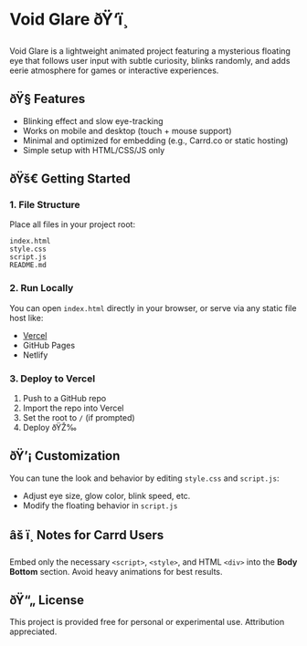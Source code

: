 
# Void Glare ðŸ‘ï¸

Void Glare is a lightweight animated project featuring a mysterious floating eye that follows user input with subtle curiosity, blinks randomly, and adds eerie atmosphere for games or interactive experiences.

## ðŸ§  Features
- Blinking effect and slow eye-tracking
- Works on mobile and desktop (touch + mouse support)
- Minimal and optimized for embedding (e.g., Carrd.co or static hosting)
- Simple setup with HTML/CSS/JS only

## ðŸš€ Getting Started

### 1. File Structure
Place all files in your project root:

```
index.html
style.css
script.js
README.md
```

### 2. Run Locally
You can open `index.html` directly in your browser, or serve via any static file host like:

- [Vercel](https://vercel.com)
- GitHub Pages
- Netlify

### 3. Deploy to Vercel

1. Push to a GitHub repo
2. Import the repo into Vercel
3. Set the root to `/` (if prompted)
4. Deploy ðŸŽ‰

## ðŸ’¡ Customization
You can tune the look and behavior by editing `style.css` and `script.js`:

- Adjust eye size, glow color, blink speed, etc.
- Modify the floating behavior in `script.js`

## âš ï¸ Notes for Carrd Users
Embed only the necessary `<script>`, `<style>`, and HTML `<div>` into the **Body Bottom** section. Avoid heavy animations for best results.

## ðŸ“„ License
This project is provided free for personal or experimental use. Attribution appreciated.
